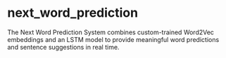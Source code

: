 # next_word_prediction
The Next Word Prediction System combines custom-trained Word2Vec embeddings and an LSTM model to provide meaningful word predictions and sentence suggestions in real time.
